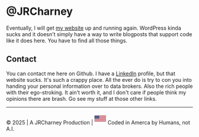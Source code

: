 # @JRCharney

Eventually, I will get [my website](https://www.jrcharney.com/) up and running again. WordPress kinda sucks and it doesn't simply have a way to write blogposts that support code like it does here. You have to find all those things.

## Contact
You can contact me here on Github. I have a [LinkedIn](https://www.linkedin.com/in/jasoncharney/) profile, but that website sucks. It's such a crappy place. All the ever do is try to con you into handing your personal information over to data brokers.  Also the rich people with their ego-stroking.  It ain't worth it, and I don't care if people think my opinions there are brash. Go see my stuff at those other links.

---
&copy; 2025 | A JRCharney Production | ![US Flag](https://github.com/jrcharney/jrcharney/blob/main/US-United-States-Flag-icon.png) Coded in Amerca by Humans, not A.I.
